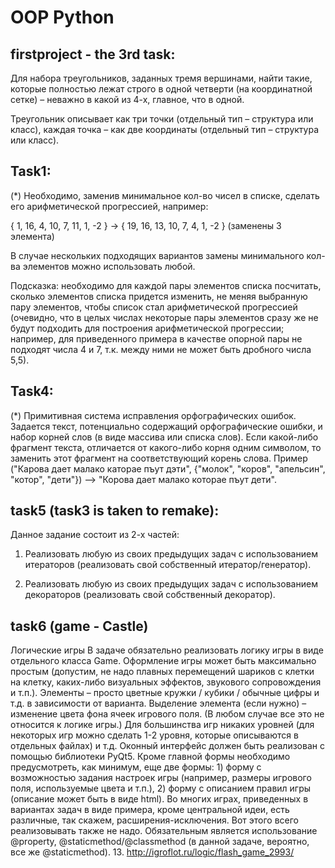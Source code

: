 # OOP Python
## firstproject - the 3rd task:
Для набора треугольников, заданных тремя вершинами, найти такие, которые полностью лежат строго в одной четверти (на координатной сетке) – неважно в какой из 4-х, главное, что в одной.

Треугольник описывает как три точки (отдельный тип – структура или класс), каждая точка – как две координаты (отдельный тип – структура или класс).

## Task1:
(*) Необходимо, заменив минимальное кол-во чисел в списке, сделать его арифметической прогрессией, например:

{ 1, 16, 4, 10, 7, 11, 1, -2 } → { 19, 16, 13, 10, 7, 4, 1, -2 } (заменены 3 элемента)

В случае нескольких подходящих вариантов замены минимального кол-ва элементов можно использовать любой.

Подсказка: необходимо для каждой пары элементов списка посчитать, сколько элементов списка придется изменить, не меняя выбранную пару элементов, чтобы список стал арифметической прогрессией (очевидно, что в целых числах некоторые пары элементов сразу же не будут подходить для построения арифметической прогрессии; например, для приведенного примера в качестве опорной пары не подходят числа 4 и 7, т.к. между ними не может быть дробного числа 5,5).

## Task4:
(*) Примитивная система исправления орфографических ошибок. Задается текст, потенциально содержащий орфографические ошибки, и набор корней слов (в виде массива или списка слов). Если какой-либо фрагмент текста, отличается от какого-либо корня одним символом, то заменить этот фрагмент на соответствующий корень слова. Пример ("Карова дает малако каторае пъут дэти", {"молок", "коров", "апельсин", "котор", "дети"}) –> "Корова дает малако которае пъут дети".

## task5 (task3 is taken to remake):
Данное задание состоит из 2-х частей:

1) Реализовать любую из своих предыдущих задач с использованием итераторов (реализовать свой собственный итератор/генератор).

2) Реализовать любую из своих предыдущих задач с использованием декораторов (реализовать свой собственный декоратор).

## task6 (game - Castle)
Логические игры
В задаче обязательно реализовать логику игры в виде отдельного класса Game.
Оформление игры может быть максимально простым (допустим, не надо плавных
перемещений шариков с клетки на клетку, каких-либо визуальных эффектов, звукового
сопровождения и т.п.). Элементы – просто цветные кружки / кубики / обычные цифры и т.д.
в зависимости от варианта. Выделение элемента (если нужно) – изменение цвета фона ячеек
игрового поля. (В любом случае все это не относится к логике игры.)
Для большинства игр никаких уровней (для некоторых игр можно сделать 1-2 уровня,
которые описываются в отдельных файлах) и т.д.
Оконный интерфейс должен быть реализован c помощью библиотеки PyQt5. Кроме
главной формы необходимо предусмотреть, как минимум, еще две формы: 1) форму с
возможностью задания настроек игры (например, размеры игрового поля, используемые
цвета и т.п.), 2) форму с описанием правил игры (описание может быть в виде html).
Во многих играх, приведенных в вариантах задач в виде примера, кроме центральной
идеи, есть различные, так скажем, расширения-исключения. Вот этого всего реализовывать
также не надо.
Обязательным является использование @property, @staticmethod/@classmethod (в
данной задаче, вероятно, все же @staticmethod).
13. http://igroflot.ru/logic/flash_game_2993/
